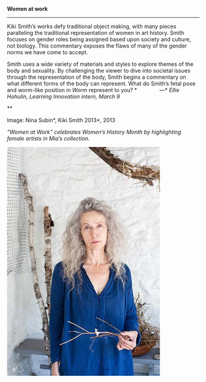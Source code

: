 **Women at work**

****

 Kiki Smith’s works defy traditional object making, with many pieces paralleling the traditional representation of women in art history. Smith focuses on gender roles being assigned based upon society and culture, not biology. This commentary exposes the flaws of many of the gender norms we have come to accept. 

Smith uses a wide variety of materials and styles to explore themes of the body and sexuality. By challenging the viewer to dive into societal issues through the representation of the body, Smith begins a commentary on what different forms of the body can represent. What do Smith’s fetal pose and worm-like position in *Worm* represent to you? *
               —* *Ellie Hohulin, Learning Innovation intern, March 9*

**

Image: Nina Subin*, Kiki Smith 2013*, 2013

*“Women at Work” celebrates Women’s History Month by highlighting female artists in Mia’s collection.*

![](../images/16-3-9_2011.74.14_WomenatWork_KikiSmithEDIT-1.jpg)
